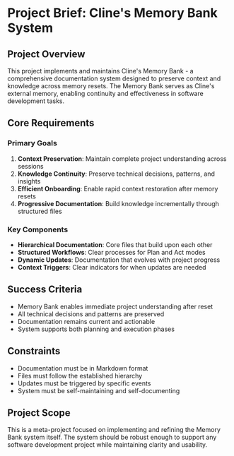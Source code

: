 # Project Brief: Cline's Memory Bank System

## Project Overview
This project implements and maintains Cline's Memory Bank - a comprehensive documentation system designed to preserve context and knowledge across memory resets. The Memory Bank serves as Cline's external memory, enabling continuity and effectiveness in software development tasks.

## Core Requirements

### Primary Goals
1. **Context Preservation**: Maintain complete project understanding across sessions
2. **Knowledge Continuity**: Preserve technical decisions, patterns, and insights
3. **Efficient Onboarding**: Enable rapid context restoration after memory resets
4. **Progressive Documentation**: Build knowledge incrementally through structured files

### Key Components
- **Hierarchical Documentation**: Core files that build upon each other
- **Structured Workflows**: Clear processes for Plan and Act modes
- **Dynamic Updates**: Documentation that evolves with project progress
- **Context Triggers**: Clear indicators for when updates are needed

## Success Criteria
- Memory Bank enables immediate project understanding after reset
- All technical decisions and patterns are preserved
- Documentation remains current and actionable
- System supports both planning and execution phases

## Constraints
- Documentation must be in Markdown format
- Files must follow the established hierarchy
- Updates must be triggered by specific events
- System must be self-maintaining and self-documenting

## Project Scope
This is a meta-project focused on implementing and refining the Memory Bank system itself. The system should be robust enough to support any software development project while maintaining clarity and usability.
